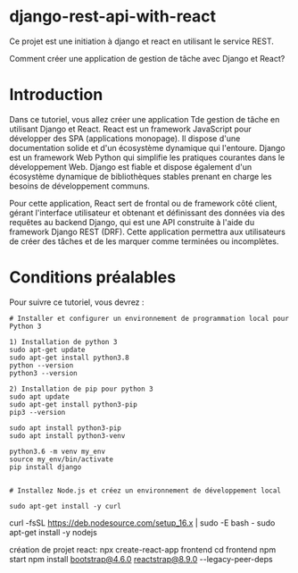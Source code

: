 # django-rest-api-with-react
Ce projet est une initiation à django et react en utilisant le service REST.

Comment créer une application de gestion de tâche avec Django et React?

# Introduction

Dans ce tutoriel, vous allez créer une application Tde gestion de tâche en utilisant Django et React.
React est un framework JavaScript pour développer des SPA (applications monopage). Il dispose d'une documentation solide et d'un écosystème dynamique qui l'entoure.
Django est un framework Web Python qui simplifie les pratiques courantes dans le développement Web. Django est fiable et dispose également d'un écosystème dynamique de bibliothèques stables prenant en charge les besoins de développement communs.

Pour cette application, React sert de frontal ou de framework côté client, gérant l'interface utilisateur et obtenant et définissant des données via des requêtes au backend Django, qui est une API construite à l'aide du framework Django REST (DRF).
Cette application permettra aux utilisateurs de créer des tâches et de les marquer comme terminées ou incomplètes.

# Conditions préalables

Pour suivre ce tutoriel, vous devrez :

    # Installer et configurer un environnement de programmation local pour Python 3
    
    1) Installation de python 3
    sudo apt-get update
    sudo apt-get install python3.8
    python --version
    python3 --version

    2) Installation de pip pour python 3
    sudo apt update
    sudo apt-get install python3-pip
    pip3 --version
    
    sudo apt install python3-pip
    sudo apt install python3-venv
    
    python3.6 -m venv my_env
    source my_env/bin/activate
    pip install django

    
    # Installez Node.js et créez un environnement de développement local
    
    sudo apt-get install -y curl
curl -fsSL https://deb.nodesource.com/setup_16.x | sudo -E bash -
sudo apt-get install -y nodejs

création de projet react:
npx create-react-app frontend
cd frontend
npm start
npm install bootstrap@4.6.0 reactstrap@8.9.0 --legacy-peer-deps

 

